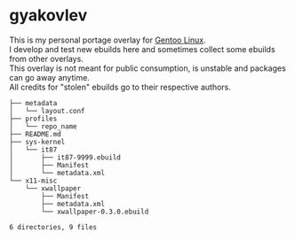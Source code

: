 # gyakovlev 
This is my personal portage overlay for [Gentoo Linux](https://gentoo.org/).  
I develop and test new ebuilds here and sometimes collect some ebuilds from other overlays.  
This overlay is not meant for public consumption, is unstable and packages can go away anytime.  
All credits for "stolen" ebuilds go to their respective authors.

[comment]: # (text below will be generated using pre-commit hook. this line is not visible when rendered.)
````
├── metadata
│   └── layout.conf
├── profiles
│   └── repo_name
├── README.md
├── sys-kernel
│   └── it87
│       ├── it87-9999.ebuild
│       ├── Manifest
│       └── metadata.xml
└── x11-misc
    └── xwallpaper
        ├── Manifest
        ├── metadata.xml
        └── xwallpaper-0.3.0.ebuild

6 directories, 9 files
````
